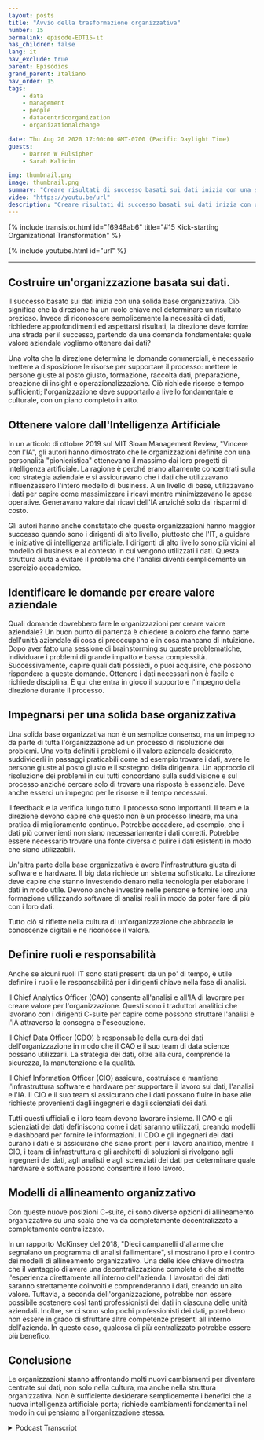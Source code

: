 ```yaml
---
layout: posts
title: "Avvio della trasformazione organizzativa"
number: 15
permalink: episode-EDT15-it
has_children: false
lang: it
nav_exclude: true
parent: Episódios
grand_parent: Italiano
nav_order: 15
tags:
    - data
    - management
    - people
    - datacentricorganization
    - organizationalchange

date: Thu Aug 20 2020 17:00:00 GMT-0700 (Pacific Daylight Time)
guests:
    - Darren W Pulsipher
    - Sarah Kalicin

img: thumbnail.png
image: thumbnail.png
summary: "Creare risultati di successo basati sui dati inizia con una solida base organizzativa. Darren e la sua ospite Sarah Kalicin, Data Scientist Capo del Data Center Group di Intel, discutono gli aspetti chiave di questa fondamentale trasformazione."
video: "https://youtu.be/url"
description: "Creare risultati di successo basati sui dati inizia con una solida base organizzativa. Darren e la sua ospite Sarah Kalicin, Data Scientist Capo del Data Center Group di Intel, discutono gli aspetti chiave di questa fondamentale trasformazione."
---
```


<div>
{% include transistor.html id="f6948ab6" title="#15 Kick-starting Organizational Transformation" %}

{% include youtube.html id="url" %}
</div>

---

## Costruire un'organizzazione basata sui dati.

Il successo basato sui dati inizia con una solida base organizzativa. Ciò significa che la direzione ha un ruolo chiave nel determinare un risultato prezioso. Invece di riconoscere semplicemente la necessità di dati, richiedere approfondimenti ed aspettarsi risultati, la direzione deve fornire una strada per il successo, partendo da una domanda fondamentale: quale valore aziendale vogliamo ottenere dai dati?

Una volta che la direzione determina le domande commerciali, è necessario mettere a disposizione le risorse per supportare il processo: mettere le persone giuste al posto giusto, formazione, raccolta dati, preparazione, creazione di insight e operazionalizzazione. Ciò richiede risorse e tempo sufficienti; l'organizzazione deve supportarlo a livello fondamentale e culturale, con un piano completo in atto.

## Ottenere valore dall'Intelligenza Artificiale

In un articolo di ottobre 2019 sul MIT Sloan Management Review, "Vincere con l'IA", gli autori hanno dimostrato che le organizzazioni definite con una personalità "pionieristica" ottenevano il massimo dai loro progetti di intelligenza artificiale. La ragione è perché erano altamente concentrati sulla loro strategia aziendale e si assicuravano che i dati che utilizzavano influenzassero l'intero modello di business. A un livello di base, utilizzavano i dati per capire come massimizzare i ricavi mentre minimizzavano le spese operative. Generavano valore dai ricavi dell'IA anziché solo dai risparmi di costo.

Gli autori hanno anche constatato che queste organizzazioni hanno maggior successo quando sono i dirigenti di alto livello, piuttosto che l'IT, a guidare le iniziative di intelligenza artificiale. I dirigenti di alto livello sono più vicini al modello di business e al contesto in cui vengono utilizzati i dati. Questa struttura aiuta a evitare il problema che l'analisi diventi semplicemente un esercizio accademico.

## Identificare le domande per creare valore aziendale

Quali domande dovrebbero fare le organizzazioni per creare valore aziendale? Un buon punto di partenza è chiedere a coloro che fanno parte dell'unità aziendale di cosa si preoccupano e in cosa mancano di intuizione. Dopo aver fatto una sessione di brainstorming su queste problematiche, individuare i problemi di grande impatto e bassa complessità. Successivamente, capire quali dati possiedi, o puoi acquisire, che possono rispondere a queste domande. Ottenere i dati necessari non è facile e richiede disciplina. È qui che entra in gioco il supporto e l'impegno della direzione durante il processo.

## Impegnarsi per una solida base organizzativa

Una solida base organizzativa non è un semplice consenso, ma un impegno da parte di tutta l'organizzazione ad un processo di risoluzione dei problemi. Una volta definiti i problemi o il valore aziendale desiderato, suddividerli in passaggi praticabili come ad esempio trovare i dati, avere le persone giuste al posto giusto e il sostegno della dirigenza. Un approccio di risoluzione dei problemi in cui tutti concordano sulla suddivisione e sul processo anziché cercare solo di trovare una risposta è essenziale. Deve anche esserci un impegno per le risorse e il tempo necessari.

Il feedback e la verifica lungo tutto il processo sono importanti. Il team e la direzione devono capire che questo non è un processo lineare, ma una pratica di miglioramento continuo. Potrebbe accadere, ad esempio, che i dati più convenienti non siano necessariamente i dati corretti. Potrebbe essere necessario trovare una fonte diversa o pulire i dati esistenti in modo che siano utilizzabili.

Un'altra parte della base organizzativa è avere l'infrastruttura giusta di software e hardware. Il big data richiede un sistema sofisticato. La direzione deve capire che stanno investendo denaro nella tecnologia per elaborare i dati in modo utile. Devono anche investire nelle persone e fornire loro una formazione utilizzando software di analisi reali in modo da poter fare di più con i loro dati.

Tutto ciò si riflette nella cultura di un'organizzazione che abbraccia le conoscenze digitali e ne riconosce il valore.

## Definire ruoli e responsabilità

Anche se alcuni ruoli IT sono stati presenti da un po' di tempo, è utile definire i ruoli e le responsabilità per i dirigenti chiave nella fase di analisi.

Il Chief Analytics Officer (CAO) consente all'analisi e all'IA di lavorare per creare valore per l'organizzazione. Questi sono i traduttori analitici che lavorano con i dirigenti C-suite per capire come possono sfruttare l'analisi e l'IA attraverso la consegna e l'esecuzione.

Il Chief Data Officer (CDO) è responsabile della cura dei dati dell'organizzazione in modo che il CAO e il suo team di data science possano utilizzarli. La strategia dei dati, oltre alla cura, comprende la sicurezza, la manutenzione e la qualità.

Il Chief Information Officer (CIO) assicura, costruisce e mantiene l'infrastruttura software e hardware per supportare il lavoro sui dati, l'analisi e l'IA. Il CIO e il suo team si assicurano che i dati possano fluire in base alle richieste provenienti dagli ingegneri e dagli scienziati dei dati.

Tutti questi ufficiali e i loro team devono lavorare insieme. Il CAO e gli scienziati dei dati definiscono come i dati saranno utilizzati, creando modelli e dashboard per fornire le informazioni. Il CDO e gli ingegneri dei dati curano i dati e si assicurano che siano pronti per il lavoro analitico, mentre il CIO, i team di infrastruttura e gli architetti di soluzioni si rivolgono agli ingegneri dei dati, agli analisti e agli scienziati dei dati per determinare quale hardware e software possono consentire il loro lavoro.

## Modelli di allineamento organizzativo

Con queste nuove posizioni C-suite, ci sono diverse opzioni di allineamento organizzativo su una scala che va da completamente decentralizzato a completamente centralizzato.

In un rapporto McKinsey del 2018, "Dieci campanelli d'allarme che segnalano un programma di analisi fallimentare", si mostrano i pro e i contro dei modelli di allineamento organizzativo. Una delle idee chiave dimostra che il vantaggio di avere una decentralizzazione completa è che si mette l'esperienza direttamente all'interno dell'azienda. I lavoratori dei dati saranno strettamente coinvolti e comprenderanno i dati, creando un alto valore. Tuttavia, a seconda dell'organizzazione, potrebbe non essere possibile sostenere così tanti professionisti dei dati in ciascuna delle unità aziendali. Inoltre, se ci sono solo pochi professionisti dei dati, potrebbero non essere in grado di sfruttare altre competenze presenti all'interno dell'azienda. In questo caso, qualcosa di più centralizzato potrebbe essere più benefico.

## Conclusione

Le organizzazioni stanno affrontando molti nuovi cambiamenti per diventare centrate sui dati, non solo nella cultura, ma anche nella struttura organizzativa. Non è sufficiente desiderare semplicemente i benefici che la nuova intelligenza artificiale porta; richiede cambiamenti fondamentali nel modo in cui pensiamo all'organizzazione stessa.



<details>
<summary> Podcast Transcript </summary>

<p></p>

</details>
